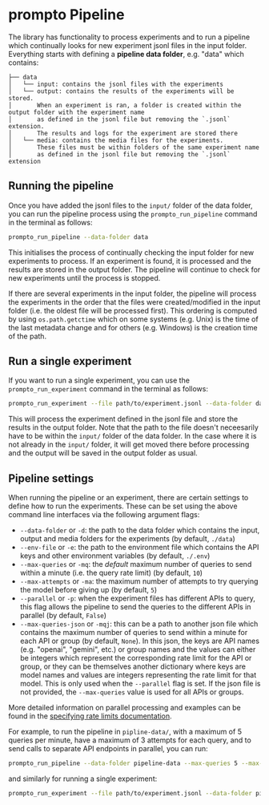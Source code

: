 # prompto Pipeline

The library has functionality to process experiments and to run a pipeline which continually looks for new experiment jsonl files in the input folder. Everything starts with defining a **pipeline data folder**, e.g. "data" which contains:
```
├── data
│   └── input: contains the jsonl files with the experiments
│   └── output: contains the results of the experiments will be stored.
│       When an experiment is ran, a folder is created within the output folder with the experiment name
│       as defined in the jsonl file but removing the `.jsonl` extension.
│       The results and logs for the experiment are stored there
│   └── media: contains the media files for the experiments.
│       These files must be within folders of the same experiment name
│       as defined in the jsonl file but removing the `.jsonl` extension
```

## Running the pipeline

Once you have added the jsonl files to the `input/` folder of the data folder, you can run the pipeline process using the `prompto_run_pipeline` command in the terminal as follows:
```bash
prompto_run_pipeline --data-folder data
```

This initialises the process of continually checking the input folder for new experiments to process. If an experiment is found, it is processed and the results are stored in the output folder. The pipeline will continue to check for new experiments until the process is stopped.

If there are several experiments in the input folder, the pipeline will process the experiments in the order that the files were created/modified in the input folder (i.e. the oldest file will be processed first). This ordering is computed by using `os.path.getctime` which on some systems (e.g. Unix) is the time of the last metadata change and for others (e.g. Windows) is the creation time of the path.

## Run a single experiment

If you want to run a single experiment, you can use the `prompto_run_experiment` command in the terminal as follows:
```bash
prompto_run_experiment --file path/to/experiment.jsonl --data-folder data
```

This will process the experiment defined in the jsonl file and store the results in the output folder. Note that the path to the file doesn't neceesarily have to be within the `input/` folder of the data folder. In the case where it is not already in the `input/` folder, it will get moved there before processing and the output will be saved in the output folder as usual.

## Pipeline settings

When running the pipeline or an experiment, there are certain settings to define how to run the experiments. These can be set using the above command line interfaces via the following argument flags:
- `--data-folder` or `-d`: the path to the data folder which contains the input, output and media folders for the experiments (by default, `./data`)
- `--env-file` or `-e`: the path to the environment file which contains the API keys and other environment variables (by default, `./.env`)
- `--max-queries` or `-mq`: the _default_ maximum number of queries to send within a minute (i.e. the query rate limit) (by default, `10`)
- `--max-attempts` or `-ma`: the maximum number of attempts to try querying the model before giving up (by default, `5`)
- `--parallel` or `-p`: when the experiment files has different APIs to query, this flag allows the pipeline to send the queries to the different APIs in parallel (by default, `False`)
- `--max-queries-json` or `-mqj`: this can be a path to another json file which contains the maximum number of queries to send within a minute for each API or group (by default, `None`). In this json, the keys are API names (e.g. "openai", "gemini", etc.) or group names and the values can either be integers which represent the corresponding rate limit for the API or group, or they can be themselves another dictionary where keys are model names and values are integers representing the rate limit for that model. This is only used when the `--parallel` flag is set. If the json file is not provided, the `--max-queries` value is used for all APIs or groups.

More detailed information on parallel processing and examples can be found in the [specifying rate limits documentation](./rate_limits.md).

For example, to run the pipeline in `pipline-data/`, with a maximum of 5 queries per minute, have a maximum of 3 attempts for each query, and to send calls to separate API endpoints in parallel, you can run:
```bash
prompto_run_pipeline --data-folder pipeline-data --max-queries 5 --max-attempts 3 --parallel
```
and similarly for running a single experiment:
```bash
prompto_run_experiment --file path/to/experiment.jsonl --data-folder pipeline-data --max-queries 5 --max-attempts 3 --parallel
```
